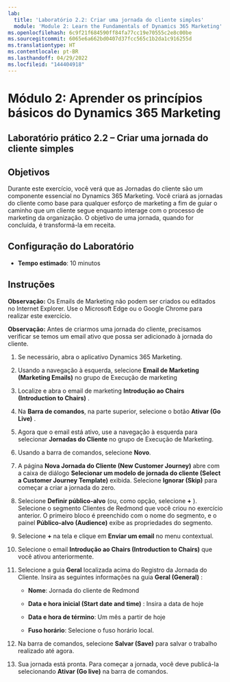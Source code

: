 ```yaml
---
lab:
  title: 'Laboratório 2.2: Criar uma jornada do cliente simples'
  module: 'Module 2: Learn the Fundamentals of Dynamics 365 Marketing'
ms.openlocfilehash: 6c9f21f684590ff84fa77cc19e70555c2e8c00be
ms.sourcegitcommit: 6065e6a662bd0407d37fcc565c1b2da1c916255d
ms.translationtype: HT
ms.contentlocale: pt-BR
ms.lasthandoff: 04/29/2022
ms.locfileid: "144404918"
---
```

<a name="module-2-learn-the-fundamentals-of-dynamics-365-marketing"></a>Módulo 2: Aprender os princípios básicos do Dynamics 365 Marketing
========================

## <a name="practice-lab-22---create-a-simple-customer-journey"></a>Laboratório prático 2.2 – Criar uma jornada do cliente simples

## <a name="objectives"></a>Objetivos

Durante este exercício, você verá que as Jornadas do cliente são um componente essencial no Dynamics 365 Marketing. Você criará as jornadas do cliente como base para qualquer esforço de marketing a fim de guiar o caminho que um cliente segue enquanto interage com o processo de marketing da organização. O objetivo de uma jornada, quando for concluída, é transformá-la em receita.

## <a name="lab-setup"></a>Configuração do Laboratório

  - **Tempo estimado**: 10 minutos

## <a name="instructions"></a>Instruções

**Observação:** Os Emails de Marketing não podem ser criados ou editados no Internet Explorer. Use o Microsoft Edge ou o Google Chrome para realizar este exercício.

**Observação:** Antes de criarmos uma jornada do cliente, precisamos verificar se temos um email ativo que possa ser adicionado à jornada do cliente. 

1. Se necessário, abra o aplicativo Dynamics 365 Marketing. 

2. Usando a navegação à esquerda, selecione **Email de Marketing (Marketing Emails)** no grupo de Execução de marketing

3. Localize e abra o email de marketing **Introdução ao Chairs (Introduction to Chairs)** .  

4. Na **Barra de comandos**, na parte superior, selecione o botão **Ativar (Go Live)** . 

5. Agora que o email está ativo, use a navegação à esquerda para selecionar **Jornadas do Cliente** no grupo de Execução de Marketing.

6. Usando a barra de comandos, selecione **Novo**.

7. A página **Nova Jornada do Cliente (New Customer Journey)** abre com a caixa de diálogo **Selecionar um modelo de jornada do cliente (Select a Customer Journey Template)** exibida. Selecione **Ignorar (Skip)** para começar a criar a jornada do zero.

8. Selecione **Definir público-alvo** (ou, como opção, selecione **+** ). Selecione o segmento Clientes de Redmond que você criou no exercício anterior. O primeiro bloco é preenchido com o nome do segmento, e o painel **Público-alvo (Audience)** exibe as propriedades do segmento.

9. Selecione **+** na tela e clique em **Enviar um email** no menu contextual.

10. Selecione o email **Introdução ao Chairs (Introduction to Chairs)** que você ativou anteriormente. 

11. Selecione a guia **Geral** localizada acima do Registro da Jornada do Cliente. Insira as seguintes informações na guia **Geral (General)** :

    - **Nome**: Jornada do cliente de Redmond

    - **Data e hora inicial (Start date and time)** : Insira a data de hoje

    - **Data e hora de término**: Um mês a partir de hoje

    - **Fuso horário**: Selecione o fuso horário local. 

12. Na barra de comandos, selecione **Salvar (Save)** para salvar o trabalho realizado até agora.

13. Sua jornada está pronta. Para começar a jornada, você deve publicá-la selecionando **Ativar (Go live)** na barra de comandos.
